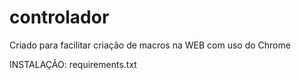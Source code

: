 # controlador
Criado para facilitar criação de macros na WEB com uso do Chrome

INSTALAÇÃO:
  requirements.txt
